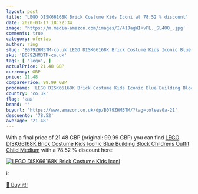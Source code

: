 ```yaml
---
layout: post
title: 'LEGO DISK66168K Brick Costume Kids Iconi at 78.52 % discount'
date: 2020-03-17 18:22:34
image: 'https://m.media-amazon.com/images/I/41JagWI+vPL._SL400_.jpg'
comments: true
category: ofertas
author: ring
slug: 'B079ZHM3TM-co.uk LEGO DISK66168K Brick Costume Kids Iconic Blue Building...'
sku: 'B079ZHM3TM-co.uk'
tags: [ 'lego', ]
actualPrice: 21.48 GBP
currency: GBP
price: 21.48
comparePrice: 99.99 GBP
prodname: 'LEGO DISK66168K Brick Costume Kids Iconic Blue Building Block Childrens Outfit  Child  Medium'
country: 'co.uk'
flag: '🇬🇧'
brand: ''
buyurl: 'https://www.amazon.co.uk/dp/B079ZHM3TM/?tag=tolees0a-21'
descuento: '78.52'
average: '21.48'
---
```


With a final price of 21.48 GBP (original: 99.99 GBP) you can find [LEGO DISK66168K Brick Costume Kids Iconic Blue Building Block Childrens Outfit  Child  Medium](https://www.amazon.co.uk/dp/B079ZHM3TM/?tag=tolees0a-21) with a  78.52 % discount here:

[![LEGO DISK66168K Brick Costume Kids Iconi](https://m.media-amazon.com/images/I/41JagWI+vPL._SL400_.jpg)](https://www.amazon.co.uk/dp/B079ZHM3TM/?tag=tolees0a-21)

ℹ️:


[🛒 Buy it!!](https://www.amazon.co.uk/dp/B079ZHM3TM/?tag=tolees0a-21)
